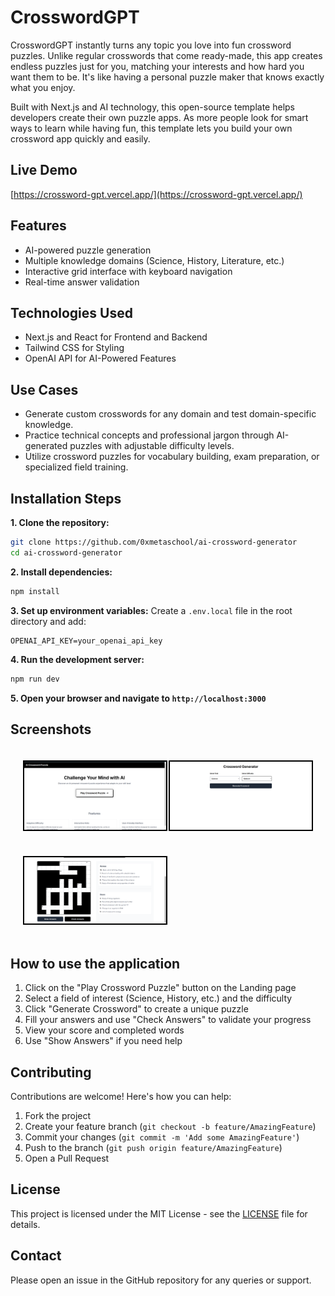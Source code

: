 # CrosswordGPT
CrosswordGPT instantly turns any topic you love into fun crossword puzzles. Unlike regular crosswords that come ready-made, this app creates endless puzzles just for you, matching your interests and how hard you want them to be. It's like having a personal puzzle maker that knows exactly what you enjoy.

Built with Next.js and AI technology, this open-source template helps developers create their own puzzle apps. As more people look for smart ways to learn while having fun, this template lets you build your own crossword app quickly and easily.

## Live Demo
[https://crossword-gpt.vercel.app/](https://crossword-gpt.vercel.app/)

## Features
- AI-powered puzzle generation
- Multiple knowledge domains (Science, History, Literature, etc.)
- Interactive grid interface with keyboard navigation
- Real-time answer validation

## Technologies Used

- Next.js and React for Frontend and Backend
- Tailwind CSS for Styling
- OpenAI API for AI-Powered Features

## Use Cases
- Generate custom crosswords for any domain and test domain-specific knowledge.
- Practice technical concepts and professional jargon through AI-generated puzzles with adjustable difficulty levels.
- Utilize crossword puzzles for vocabulary building, exam preparation, or specialized field training.

## Installation Steps
**1. Clone the repository:**

```bash
git clone https://github.com/0xmetaschool/ai-crossword-generator
cd ai-crossword-generator
```

**2. Install dependencies:**

```bash
npm install
```

**3. Set up environment variables:**
Create a `.env.local` file in the root directory and add:

```
OPENAI_API_KEY=your_openai_api_key
```

**4. Run the development server:**

```bash
npm run dev
```

**5. Open your browser and navigate to `http://localhost:3000`**

## Screenshots
<div style="display: flex; justify-content: space-between; padding:20px;">
  <img src="https://github.com/0xmetaschool/CrosswordGPT/blob/main/public/crossword-gpt-template-landing-page.png?raw=true" alt="CrosswordGPT Template Landing Page screenshot" style="width: 49%; border: 2px solid black;" />
  <img src="https://github.com/0xmetaschool/CrosswordGPT/blob/main/public/crossword-gpt-template-home-page.png?raw=true" alt="CrosswordGPT Template Home Page screenshot" style="width: 49%; border: 2px solid black;" />
</div>
<div style="display: flex; justify-content: space-between;padding:20px;">
  <img src="https://github.com/0xmetaschool/CrosswordGPT/blob/main/public/crossword-gpt-template-puzzle-page.png?raw=true" alt="CrosswordGPT Template Puzzle Page screenshot" style="width: 49%; border: 2px solid black;" />
</div>


## How to use the application

1. Click on the "Play Crossword Puzzle" button on the Landing page
2. Select a field of interest (Science, History, etc.) and the difficulty
3. Click "Generate Crossword" to create a unique puzzle
4. Fill your answers and use "Check Answers" to validate your progress
5. View your score and completed words
6. Use "Show Answers" if you need help

## Contributing

Contributions are welcome! Here's how you can help:

1. Fork the project
2. Create your feature branch (`git checkout -b feature/AmazingFeature`)
3. Commit your changes (`git commit -m 'Add some AmazingFeature'`)
4. Push to the branch (`git push origin feature/AmazingFeature`)
5. Open a Pull Request

## License

This project is licensed under the MIT License - see the [LICENSE](https://github.com/0xmetaschool/CrosswordGPT/blob/main/LICENSE) file for details.

## Contact

Please open an issue in the GitHub repository for any queries or support.
